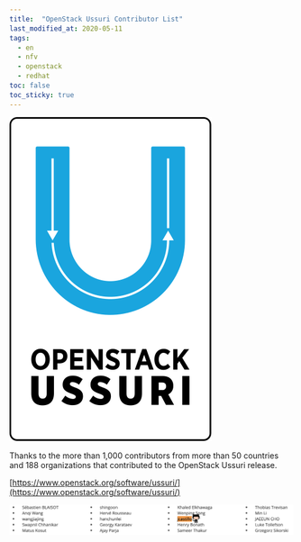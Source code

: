 ```yaml
---
title:  "OpenStack Ussuri Contributor List"
last_modified_at: 2020-05-11
tags:
  - en
  - nfv
  - openstack
  - redhat
toc: false
toc_sticky: true
---
```


![](/assets/images/posts/2020-05-11-ussuri/2020-05-11-ussuri.svg)

Thanks to the more than 1,000 contributors from more than 50 countries and 188 organizations that contributed to the OpenStack Ussuri release.

[https://www.openstack.org/software/ussuri/](https://www.openstack.org/software/ussuri/)

![](/assets/images/posts/2020-05-11-ussuri/1.png)
